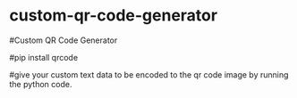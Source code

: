 # custom-qr-code-generator


#Custom QR Code Generator


#pip install qrcode



#give your custom text data to be encoded to the qr code image by running the python code.
